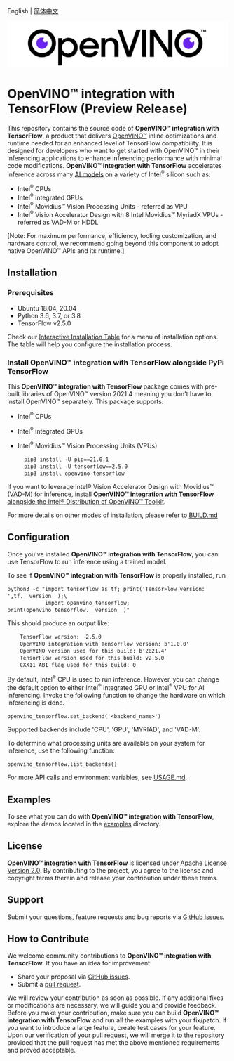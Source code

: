 <p>English | <a href="./README_cn.md">简体中文</a></p>

<p align="center">
  <img src="images/openvino_wbgd.png">
</p>

# **OpenVINO™ integration with TensorFlow (Preview Release)**

This repository contains the source code of **OpenVINO™ integration with TensorFlow**, a product that delivers [OpenVINO™](https://software.intel.com/content/www/us/en/develop/tools/openvino-toolkit.html) inline optimizations and runtime needed for an enhanced level of TensorFlow compatibility. It is designed for developers who want to get started with OpenVINO™ in their inferencing applications to enhance inferencing performance with minimal code modifications. **OpenVINO™ integration with TensorFlow** accelerates inference across many [AI models](docs/MODELS.md) on a variety of Intel<sup>®</sup> silicon such as:
- Intel<sup>®</sup> CPUs
- Intel<sup>®</sup> integrated GPUs
- Intel<sup>®</sup> Movidius™ Vision Processing Units - referred as VPU
- Intel<sup>®</sup> Vision Accelerator Design with 8 Intel Movidius™ MyriadX VPUs - referred as VAD-M or HDDL

[Note: For maximum performance, efficiency, tooling customization, and hardware control, we recommend going beyond this component to adopt native OpenVINO™ APIs and its runtime.]

## Installation
### Prerequisites

- Ubuntu 18.04, 20.04
- Python 3.6, 3.7, or 3.8
- TensorFlow v2.5.0

Check our [Interactive Installation Table](https://openvinotoolkit.github.io/openvino_tensorflow/) for a menu of installation options. The table will help you configure the installation process.

### Install **OpenVINO™ integration with TensorFlow** alongside PyPi TensorFlow

This **OpenVINO™ integration with TensorFlow** package comes with pre-built libraries of OpenVINO™ version 2021.4 meaning you don't have to install OpenVINO™ separately. This package supports:
- Intel<sup>®</sup> CPUs
- Intel<sup>®</sup> integrated GPUs
- Intel<sup>®</sup> Movidius™ Vision Processing Units (VPUs)


        pip3 install -U pip==21.0.1
        pip3 install -U tensorflow==2.5.0
        pip3 install openvino-tensorflow


If you want to leverage Intel® Vision Accelerator Design with Movidius™ (VAD-M) for inference, install [**OpenVINO™ integration with TensorFlow** alongside the Intel® Distribution of OpenVINO™ Toolkit](docs/BUILD.md#install-openvino-integration-with-tensorflow-alongside-the-intel-distribution-of-openvino-toolkit).

For more details on other modes of installation, please refer to [BUILD.md](docs/BUILD.md)

## Configuration

Once you've installed **OpenVINO™ integration with TensorFlow**, you can use TensorFlow to run inference using a trained model.

To see if **OpenVINO™ integration with TensorFlow** is properly installed, run

    python3 -c "import tensorflow as tf; print('TensorFlow version: ',tf.__version__);\
                import openvino_tensorflow; print(openvino_tensorflow.__version__)"

This should produce an output like:

        TensorFlow version:  2.5.0
        OpenVINO integration with TensorFlow version: b'1.0.0'
        OpenVINO version used for this build: b'2021.4'
        TensorFlow version used for this build: v2.5.0
        CXX11_ABI flag used for this build: 0

By default, Intel<sup>®</sup> CPU is used to run inference. However, you can change the default option to either Intel<sup>®</sup> integrated GPU or Intel<sup>®</sup> VPU for AI inferencing. Invoke the following function to change the hardware on which inferencing is done.

    openvino_tensorflow.set_backend('<backend_name>')

Supported backends include 'CPU', 'GPU', 'MYRIAD', and 'VAD-M'.

To determine what processing units are available on your system for inference, use the following function:

    openvino_tensorflow.list_backends()
For more API calls and environment variables, see [USAGE.md](docs/USAGE.md).

## Examples

To see what you can do with **OpenVINO™ integration with TensorFlow**, explore the demos located in the [examples](./examples) directory.

## License
**OpenVINO™ integration with TensorFlow** is licensed under [Apache License Version 2.0](LICENSE).
By contributing to the project, you agree to the license and copyright terms therein
and release your contribution under these terms.

## Support

Submit your questions, feature requests and bug reports via [GitHub issues](https://github.com/openvinotoolkit/openvino_tensorflow/issues).

## How to Contribute

We welcome community contributions to **OpenVINO™ integration with TensorFlow**. If you have an idea for improvement:

* Share your proposal via [GitHub issues](https://github.com/openvinotoolkit/openvino_tensorflow/issues).
* Submit a [pull request](https://github.com/openvinotoolkit/openvino_tensorflow/pulls).

We will review your contribution as soon as possible. If any additional fixes or modifications are necessary, we will guide you and provide feedback. Before you make your contribution, make sure you can build **OpenVINO™ integration with TensorFlow** and run all the examples with your fix/patch. If you want to introduce a large feature, create test cases for your feature. Upon our verification of your pull request, we will merge it to the repository provided that the pull request has met the above mentioned requirements and proved acceptable.
